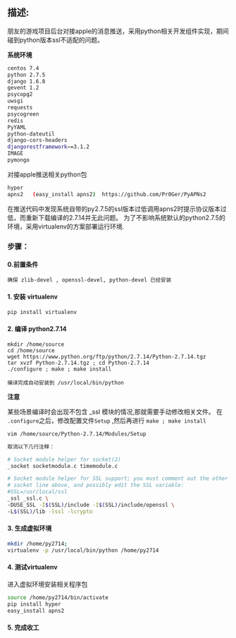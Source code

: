 
## 描述:
朋友的游戏项目后台对接apple的消息推送，采用python相关开发组件实现，期间碰到python版本ssl不适配的问题。 

**系统环境**
```bash
centos 7.4 
python 2.7.5 
django 1.6.8 
gevent 1.2 
psycopg2
uwsgi
requests
psycogreen
redis
PyYAML
python-dateutil
django-cors-headers
djangorestframework==3.1.2
IMAGE
pymongo
```

对接apple推送相关python包
```bash
hyper 
apns2   (easy_install apns2)  https://github.com/Pr0Ger/PyAPNs2 
```

在推送代码中发现系统自带的py2.7.5的ssl版本过低调用apns2时提示协议版本过低，而重新下载编译的2.7.14并无此问题。
为了不影响系统默认的python2.7.5的环境，采用virtualenv的方案部署运行环境. 

### 步骤： 

#### 0.前置条件 
```bash
确保 zlib-devel , openssl-devel, python-devel 已经安装
```

#### 1. 安装 virtualenv
```bash
pip install virtualenv
```
#### 2. 编译 python2.7.14 
```
mkdir /home/source
cd /home/source 
wget https://www.python.org/ftp/python/2.7.14/Python-2.7.14.tgz 
tar xvzf Python-2.7.14.tgz ; cd Python-2.7.14
./configure ; make ; make install 

编译完成自动安装到 /usr/local/bin/python
```

**注意** 

某些场景编译时会出现不包含 _ssl 模块的情况,那就需要手动修改相关文件。
在 `.configure`之后，修改配置文件`Setup` ,然后再进行 `make ; make install `

```bash
vim /home/source/Python-2.7.14/Modules/Setup

取消以下几行注释：

# Socket module helper for socket(2)
_socket socketmodule.c timemodule.c

# Socket module helper for SSL support; you must comment out the other
# socket line above, and possibly edit the SSL variable:
#SSL=/usr/local/ssl
_ssl _ssl.c \
-DUSE_SSL -I$(SSL)/include -I$(SSL)/include/openssl \
-L$(SSL)/lib -lssl -lcrypto
```

#### 3. 生成虚拟环境

```bash
mkdir /home/py2714; 
virtualenv -p /usr/local/bin/python /home/py2714 

```

#### 4. 测试virtualenv 

进入虚拟环境安装相关程序包
```bash
source /home/py2714/bin/activate
pip install hyper 
easy_install apns2
```
#### 5. 完成收工
